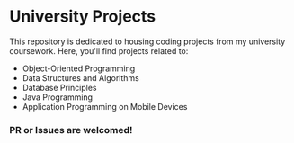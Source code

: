 # University Projects

This repository is dedicated to housing coding projects from my university coursework. Here, you'll find projects related to:

- Object-Oriented Programming
- Data Structures and Algorithms
- Database Principles
- Java Programming
- Application Programming on Mobile Devices

### PR or Issues are welcomed! 
